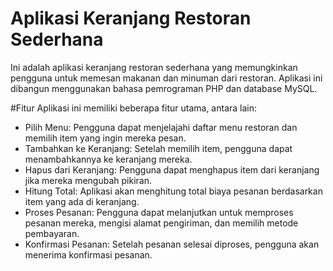 # Aplikasi Keranjang Restoran Sederhana
Ini adalah aplikasi keranjang restoran sederhana yang memungkinkan pengguna untuk memesan makanan dan minuman dari restoran. Aplikasi ini dibangun menggunakan bahasa pemrograman PHP dan database MySQL.

#Fitur
Aplikasi ini memiliki beberapa fitur utama, antara lain:

- Pilih Menu: Pengguna dapat menjelajahi daftar menu restoran dan memilih item yang ingin mereka pesan.
- Tambahkan ke Keranjang: Setelah memilih item, pengguna dapat menambahkannya ke keranjang mereka.
- Hapus dari Keranjang: Pengguna dapat menghapus item dari keranjang jika mereka mengubah pikiran.
- Hitung Total: Aplikasi akan menghitung total biaya pesanan berdasarkan item yang ada di keranjang.
- Proses Pesanan: Pengguna dapat melanjutkan untuk memproses pesanan mereka, mengisi alamat pengiriman, dan memilih metode pembayaran.
- Konfirmasi Pesanan: Setelah pesanan selesai diproses, pengguna akan menerima konfirmasi pesanan.
